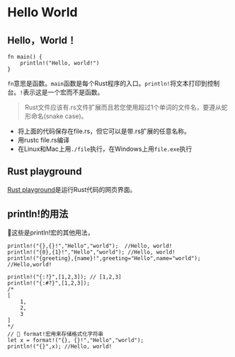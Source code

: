 # Hello World

## Hello，World！

```
fn main() {
    println!("Hello, world!")
}
```

`fn`意思是函数。`main`函数是每个Rust程序的入口。`println!`将文本打印到控制台。`!`表示这是一个宏而不是函数。

> Rust文件应该有.rs文件扩展而且若您使用超过1个单词的文件名，要遵从蛇形命名(snake case)。

- 将上面的代码保存在file.rs，但它可以是带.rs扩展的任意名称。
- 用rustc file.rs编译
- 在Linux和Mac上用`./file`执行，在Windows上用`file.exe`执行

## Rust playground

[Rust playground](https://play.rust-lang.org/)是运行Rust代码的网页界面。

## println!的用法

💯这些是println!宏的其他用法，

```
println!("{},{}!","Hello","world");  //Hello, world!
println!("{0},{1}!","Hello","world"); //Hello, world!
println!("{greeting},{name}!",greeting="Hello",name="world"); //Hello,world!

println!("{:?}",[1,2,3]); // [1,2,3]
println!("{:#?}",[1,2,3]);
/*
[
    1,
    2,
    3
]
*/
// 🔎 format!宏用来存储格式化字符串
let x = format!("{}, {}!","Hello","world");
println!("{}",x); //Hello, world!
```


